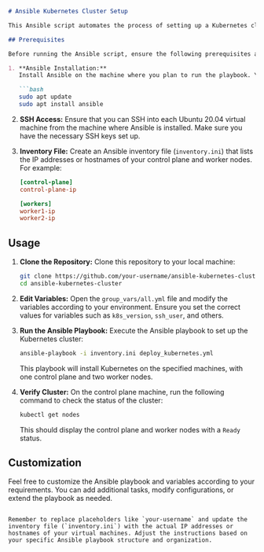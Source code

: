 ```markdown
# Ansible Kubernetes Cluster Setup

This Ansible script automates the process of setting up a Kubernetes cluster with one control plane and two worker nodes on Ubuntu 20.04 virtual machines.

## Prerequisites

Before running the Ansible script, ensure the following prerequisites are met:

1. **Ansible Installation:**
   Install Ansible on the machine where you plan to run the playbook. You can install Ansible using the following command:

   ```bash
   sudo apt update
   sudo apt install ansible
   ```

2. **SSH Access:**
   Ensure that you can SSH into each Ubuntu 20.04 virtual machine from the machine where Ansible is installed. Make sure you have the necessary SSH keys set up.

3. **Inventory File:**
   Create an Ansible inventory file (`inventory.ini`) that lists the IP addresses or hostnames of your control plane and worker nodes. For example:

   ```ini
   [control-plane]
   control-plane-ip

   [workers]
   worker1-ip
   worker2-ip
   ```

## Usage

1. **Clone the Repository:**
   Clone this repository to your local machine:

   ```bash
   git clone https://github.com/your-username/ansible-kubernetes-cluster.git
   cd ansible-kubernetes-cluster
   ```

2. **Edit Variables:**
   Open the `group_vars/all.yml` file and modify the variables according to your environment. Ensure you set the correct values for variables such as `k8s_version`, `ssh_user`, and others.

3. **Run the Ansible Playbook:**
   Execute the Ansible playbook to set up the Kubernetes cluster:

   ```bash
   ansible-playbook -i inventory.ini deploy_kubernetes.yml
   ```

   This playbook will install Kubernetes on the specified machines, with one control plane and two worker nodes.

4. **Verify Cluster:**
   On the control plane machine, run the following command to check the status of the cluster:

   ```bash
   kubectl get nodes
   ```

   This should display the control plane and worker nodes with a `Ready` status.

## Customization

Feel free to customize the Ansible playbook and variables according to your requirements. You can add additional tasks, modify configurations, or extend the playbook as needed.

```

Remember to replace placeholders like `your-username` and update the inventory file (`inventory.ini`) with the actual IP addresses or hostnames of your virtual machines. Adjust the instructions based on your specific Ansible playbook structure and organization.